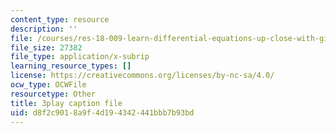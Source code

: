 ```yaml
---
content_type: resource
description: ''
file: /courses/res-18-009-learn-differential-equations-up-close-with-gilbert-strang-and-cleve-moler-fall-2015/d8f2c9018a9f4d194342441bbb7b93bd_ojUQk_GNQbQ.srt
file_size: 27382
file_type: application/x-subrip
learning_resource_types: []
license: https://creativecommons.org/licenses/by-nc-sa/4.0/
ocw_type: OCWFile
resourcetype: Other
title: 3play caption file
uid: d8f2c901-8a9f-4d19-4342-441bbb7b93bd
---
```

